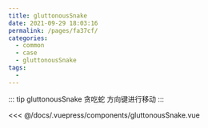 ```yaml
---
title: gluttonousSnake
date: 2021-09-29 18:03:16
permalink: /pages/fa37cf/
categories:
  - common
  - case
  - gluttonousSnake
tags:
  - 
---
```


::: tip gluttonousSnake
贪吃蛇
方向键进行移动
:::

<!-- ::: demo 支持v-model
```vue
<gluttonousSnake/>
```
<<< @/docs/.vuepress/components/gluttonousSnake.vue
::: -->

<InitDemoBlock>
  <gluttonousSnake/>
</InitDemoBlock>

<<< @/docs/.vuepress/components/gluttonousSnake.vue